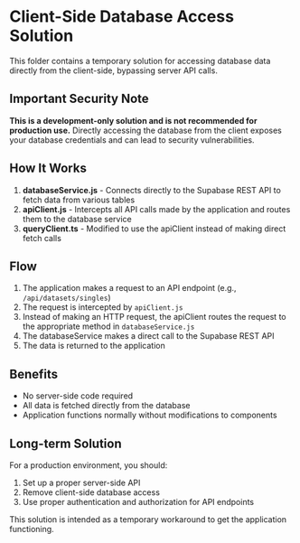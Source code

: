 # Client-Side Database Access Solution

This folder contains a temporary solution for accessing database data directly from the client-side, bypassing server API calls.

## Important Security Note

**This is a development-only solution and is not recommended for production use.** 
Directly accessing the database from the client exposes your database credentials and can lead to security vulnerabilities.

## How It Works

1. **databaseService.js** - Connects directly to the Supabase REST API to fetch data from various tables
2. **apiClient.js** - Intercepts all API calls made by the application and routes them to the database service
3. **queryClient.ts** - Modified to use the apiClient instead of making direct fetch calls

## Flow

1. The application makes a request to an API endpoint (e.g., `/api/datasets/singles`)
2. The request is intercepted by `apiClient.js`
3. Instead of making an HTTP request, the apiClient routes the request to the appropriate method in `databaseService.js`
4. The databaseService makes a direct call to the Supabase REST API
5. The data is returned to the application

## Benefits

- No server-side code required
- All data is fetched directly from the database
- Application functions normally without modifications to components

## Long-term Solution

For a production environment, you should:

1. Set up a proper server-side API
2. Remove client-side database access
3. Use proper authentication and authorization for API endpoints

This solution is intended as a temporary workaround to get the application functioning. 